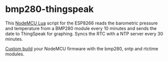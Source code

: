 # bmp280-thingspeak
This [NodeMCU Lua](https://nodemcu.readthedocs.io/en/master/) script for the ESP8266 reads the barometric pressure and temperature from a BMP280 module every 10 minutes and sends the date to ThingSpeak for graphing. Syncs the RTC with a NTP server every 30 minutes.

[Custom build](https://nodemcu-build.com/) your NodeMCU firmware with the bmp280, sntp and rtctime modules.
